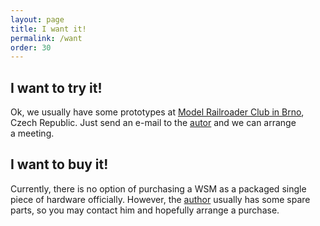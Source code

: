 ```yaml
---
layout: page
title: I want it!
permalink: /want
order: 30
---
```


## I want to try it!

Ok, we usually have some prototypes at [Model Railroader Club in
Brno](https://kmz-brno.cz/), Czech Republic. Just send an e-mail to the
[autor](/about) and we can arrange a meeting.

## I want to buy it!

Currently, there is no option of purchasing a WSM as a packaged single piece of
hardware officially. However, the [author](/about) usually has some spare
parts, so you may contact him and hopefully arrange a purchase.
